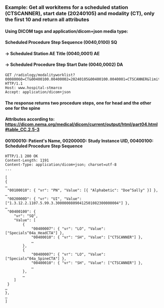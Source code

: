 ### Example: Get all workitems for a scheduled station (CTSCANNER), start date (20240105) and modality (CT), only the first 10 and return all attributes

#### Using DICOM tags and application/dicom+json media type:
#### Scheduled Procedure Step Sequence (0040,0100) SQ
#### -> Scheduled Station AE Title (0040,0001) AE
#### -> Scheduled Procedure Step Start Date (0040,0002)  DA
```http
GET /radiology/modalityworklist?00080060=CT&00400100.00400002=20240105&00400100.0040001=CTSCANNER&limit=20&offset=0&includefield=all HTTP/1.1
Host: www.hospital-stmarco
Accept: application/dicom+json
```

#### The response returns two procedure steps, one for head and the other one for the spine
#### Attributes according to: https://dicom.nema.org/medical/dicom/current/output/html/part04.html#table_CC.2.5-3
#### 00100010: Patient's Name, 0020000D: Study Instance UID, 00400100: Scheduled Procedure Step Sequence 
```http
HTTP/1.1 200 OK
Content-Length: 1191
Content-Type: application/dicom+json; charset=utf-8
...

[
{
…
 "00100010": { "vr": "PN", "Value": [{ "Alphabetic": "Doe^Sally" }] },
…
 "0020000D": { "vr": "UI", "Value": ["1.3.12.2.1107.5.99.3.30000008090412501082300000004"] },
…
 "00400100": { 
    "vr": "SQ",
    "Value": [
        {
            "00400007": { "vr": "LO", "Value": ["Specials^04a_HeadCTA"] },
            "00400010": { "vr": "SH", "Value": ["CTSCANNER"] },
            …
        },
        {
            "00400007": { "vr": "LO", "Value": ["Specials^04a_SpineCTA"] },
            "00400010": { "vr": "SH", "Value": ["CTSCANNER"] },
            …
        },
        …
    ]
 }
…
},
…
] 
```